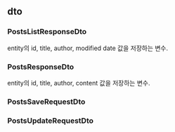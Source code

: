 ## dto
### PostsListResponseDto
entity의 id, title, author, modified date 값을 저장하는 변수.
### PostsResponseDto
entity의 id, title, author, content 값을 저장하는 변수.
### PostsSaveRequestDto

### PostsUpdateRequestDto

